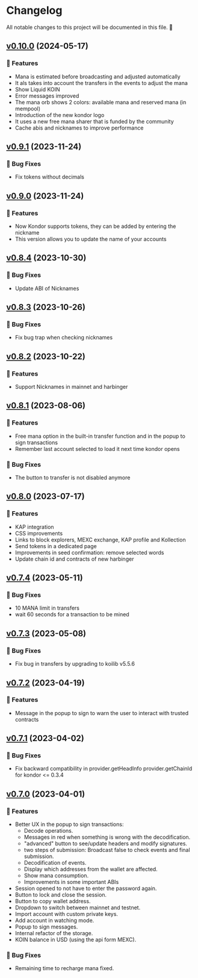 # Changelog

All notable changes to this project will be documented in this file. 🤘

## [v0.10.0](https://github.com/joticajulian/kondor/releases/tag/v0.10.0) (2024-05-17)

### 🚀 Features

- Mana is estimated before broadcasting and adjusted automatically
- It als takes into account the transfers in the events to adjust the mana
- Show Liquid KOIN
- Error messages improved
- The mana orb shows 2 colors: available mana and reserved mana (in mempool)
- Introduction of the new kondor logo
- It uses a new free mana sharer that is funded by the community
- Cache abis and nicknames to improve performance

## [v0.9.1](https://github.com/joticajulian/kondor/releases/tag/v0.9.1) (2023-11-24)

### 🐛 Bug Fixes

- Fix tokens without decimals

## [v0.9.0](https://github.com/joticajulian/kondor/releases/tag/v0.9.0) (2023-11-24)

### 🚀 Features

- Now Kondor supports tokens, they can be added by entering the nickname
- This version allows you to update the name of your accounts

## [v0.8.4](https://github.com/joticajulian/kondor/releases/tag/v0.8.3) (2023-10-30)

### 🐛 Bug Fixes

- Update ABI of Nicknames

## [v0.8.3](https://github.com/joticajulian/kondor/releases/tag/v0.8.3) (2023-10-26)

### 🐛 Bug Fixes

- Fix bug trap when checking nicknames

## [v0.8.2](https://github.com/joticajulian/kondor/releases/tag/v0.8.2) (2023-10-22)

### 🚀 Features

- Support Nicknames in mainnet and harbinger

## [v0.8.1](https://github.com/joticajulian/kondor/releases/tag/v0.8.1) (2023-08-06)

### 🚀 Features

- Free mana option in the built-in transfer function and in the popup to sign transactions
- Remember last account selected to load it next time kondor opens

### 🐛 Bug Fixes

- The button to transfer is not disabled anymore

## [v0.8.0](https://github.com/joticajulian/kondor/releases/tag/v0.8.0) (2023-07-17)

### 🚀 Features

- KAP integration
- CSS improvements
- Links to block explorers, MEXC exchange, KAP profile and Kollection
- Send tokens in a dedicated page
- Improvements in seed confirmation: remove selected words
- Update chain id and contracts of new harbinger

## [v0.7.4](https://github.com/joticajulian/kondor/releases/tag/v0.7.1) (2023-05-11)

### 🐛 Bug Fixes

- 10 MANA limit in transfers
- wait 60 seconds for a transaction to be mined

## [v0.7.3](https://github.com/joticajulian/kondor/releases/tag/v0.7.3) (2023-05-08)

### 🐛 Bug Fixes

- Fix bug in transfers by upgrading to koilib v5.5.6

## [v0.7.2](https://github.com/joticajulian/kondor/releases/tag/v0.7.2) (2023-04-19)

### 🚀 Features

- Message in the popup to sign to warn the user to interact with trusted contracts

## [v0.7.1](https://github.com/joticajulian/kondor/releases/tag/v0.7.1) (2023-04-02)

### 🐛 Bug Fixes

- Fix backward compatibility in provider.getHeadInfo provider.getChainId for kondor <= 0.3.4

## [v0.7.0](https://github.com/joticajulian/kondor/releases/tag/v0.7.0) (2023-04-01)

### 🚀 Features

- Better UX in the popup to sign transactions:
  - Decode operations.
  - Messages in red when something is wrong with the decodification.
  - "advanced" button to see/update headers and modify signatures.
  - two steps of submission: Broadcast false to check events and final submission.
  - Decodification of events.
  - Display which addresses from the wallet are affected.
  - Show mana consumption.
  - Improvements in some important ABIs
- Session opened to not have to enter the password again.
- Button to lock and close the session.
- Button to copy wallet address.
- Dropdown to switch between mainnet and testnet.
- Import account with custom private keys.
- Add account in watching mode.
- Popup to sign messages.
- Internal refactor of the storage.
- KOIN balance in USD (using the api form MEXC).

### 🐛 Bug Fixes

- Remaining time to recharge mana fixed.
